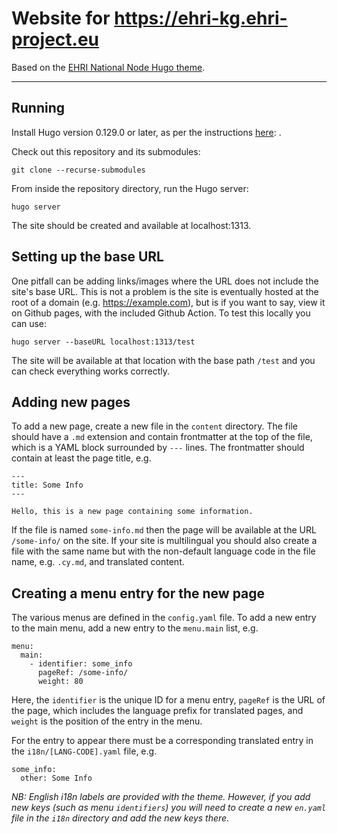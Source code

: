 Website for https://ehri-kg.ehri-project.eu
===========================================

Based on the [EHRI National Node Hugo theme](https://github.com/EHRI/ehri-nn-hugo-theme).

---

## Running

Install Hugo version 0.129.0 or later, as per the instructions [here](https://gohugo.io/installation/): .

Check out this repository and its submodules:

    git clone --recurse-submodules

From inside the repository directory, run the Hugo server:

    hugo server

The site should be created and available at localhost:1313.

## Setting up the base URL

One pitfall can be adding links/images where the URL does not include the site's base URL. This 
is not a problem is the site is eventually hosted at the root of a domain (e.g. https://example.com), but is if you want to
say, view it on Github pages, with the included Github Action. To test this locally you can use:

    hugo server --baseURL localhost:1313/test

The site will be available at that location with the base path `/test` and you can check everything works correctly.

## Adding new pages

To add a new page, create a new file in the `content` directory. The file should have a `.md` extension and contain
frontmatter at the top of the file, which is a YAML block surrounded by `---` lines. The frontmatter should contain
at least the page title, e.g.

    ---
    title: Some Info
    ---

    Hello, this is a new page containing some information.

If the file is named `some-info.md` then the page will be available at the URL `/some-info/` on the site. If your site is multilingual
you should also create a file with the same name but with the non-default language code in the file name, e.g. `.cy.md`, and
translated content.

## Creating a menu entry for the new page

The various menus are defined in the `config.yaml` file. To add a new entry to the main menu, add a new entry to the `menu.main` list, e.g.

    menu:
      main:
        - identifier: some_info
          pageRef: /some-info/
          weight: 80

Here, the `identifier` is the unique ID for a menu entry, `pageRef` is the URL of the page, which includes the language prefix 
for translated pages, and `weight` is the position of the entry in the menu.

For the entry to appear there must be a corresponding translated entry in the `i18n/[LANG-CODE].yaml` file, e.g.

    some_info:
      other: Some Info

_NB: English i18n labels are provided with the theme. However, if you add new keys (such as menu `identifiers`) you
will need to create a new `en.yaml` file in the `i18n` directory and add the new keys there._

